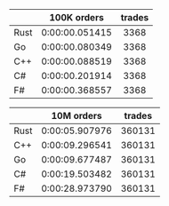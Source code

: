 ||100K orders|trades|
-|:-:|:-:|
|Rust|0:00:00.051415|3368|
|Go|0:00:00.080349|3368|
|C++|0:00:00.088519|3368|
|C#|0:00:00.201914|3368|
|F#|0:00:00.368557|3368|


||10M orders|trades|
-|:-:|:-:|
|Rust|0:00:05.907976|360131|
|C++|0:00:09.296541|360131|
|Go|0:00:09.677487|360131|
|C#|0:00:19.503482|360131|
|F#|0:00:28.973790|360131|


